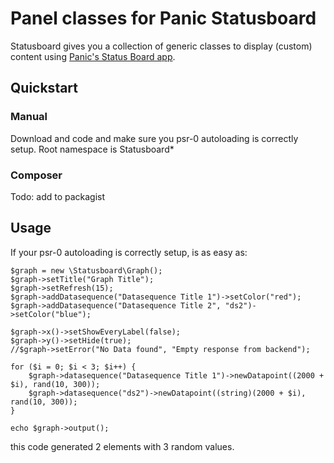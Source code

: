 # Panel classes for Panic Statusboard

Statusboard gives you a collection of generic classes to display (custom) content using [Panic's Status Board app](http://www.panic.com/statusboard/).

## Quickstart

### Manual

Download and code and make sure you psr-0 autoloading is correctly setup.
Root namespace is Statusboard\*

### Composer

Todo: add to packagist

## Usage

If your psr-0 autoloading is correctly setup, is as easy as:


	$graph = new \Statusboard\Graph();
	$graph->setTitle("Graph Title");
	$graph->setRefresh(15);
	$graph->addDatasequence("Datasequence Title 1")->setColor("red");
	$graph->addDatasequence("Datasequence Title 2", "ds2")->setColor("blue");

	$graph->x()->setShowEveryLabel(false);
	$graph->y()->setHide(true);
    //$graph->setError("No Data found", "Empty response from backend");

	for ($i = 0; $i < 3; $i++) {
		$graph->datasequence("Datasequence Title 1")->newDatapoint((2000 + $i), rand(10, 300));
		$graph->datasequence("ds2")->newDatapoint((string)(2000 + $i), rand(10, 300));
	}
	
	echo $graph->output();

this code generated 2 elements with 3 random values.
